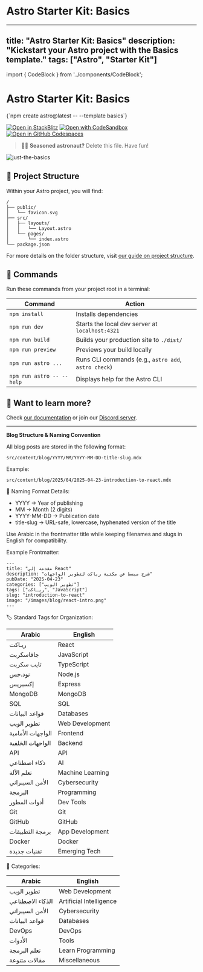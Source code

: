 # Astro Starter Kit: Basics

---
title: "Astro Starter Kit: Basics"
description: "Kickstart your Astro project with the Basics template."
tags: ["Astro", "Starter Kit"]
---

import { CodeBlock } from '../components/CodeBlock';

# Astro Starter Kit: Basics

<CodeBlock language="sh">
{`npm create astro@latest -- --template basics`}
</CodeBlock>

[![Open in StackBlitz](https://developer.stackblitz.com/img/open_in_stackblitz.svg)](https://stackblitz.com/github/withastro/astro/tree/latest/examples/basics)
[![Open with CodeSandbox](https://assets.codesandbox.io/github/button-edit-lime.svg)](https://codesandbox.io/p/sandbox/github/withastro/astro/tree/latest/examples/basics)
[![Open in GitHub Codespaces](https://github.com/codespaces/badge.svg)](https://codespaces.new/withastro/astro?devcontainer_path=.devcontainer/basics/devcontainer.json)

> 🧑‍🚀 **Seasoned astronaut?** Delete this file. Have fun!

<img src="https://github.com/withastro/astro/assets/2244813/a0a5533c-a856-4198-8470-2d67b1d7c554" alt="just-the-basics" loading="lazy" />

## 🚀 Project Structure

Within your Astro project, you will find:

<pre><code class="language-text">/
├── public/
│   └── favicon.svg
├── src/
│   ├── layouts/
│   │   └── Layout.astro
│   └── pages/
│       └── index.astro
└── package.json
</code></pre>

For more details on the folder structure, visit [our guide on project structure](https://docs.astro.build/en/basics/project-structure/).

## 🧞 Commands

Run these commands from your project root in a terminal:

| Command                   | Action                                           |
| ------------------------- | ------------------------------------------------ |
| `npm install`             | Installs dependencies                            |
| `npm run dev`             | Starts the local dev server at `localhost:4321`  |
| `npm run build`           | Builds your production site to `./dist/`         |
| `npm run preview`         | Previews your build locally                      |
| `npm run astro ...`       | Runs CLI commands (e.g., `astro add`, `astro check`)|
| `npm run astro -- --help` | Displays help for the Astro CLI                  |

## 👀 Want to learn more?

Check [our documentation](https://docs.astro.build) or join our [Discord server](https://astro.build/chat).

---

**Blog Structure & Naming Convention**

All blog posts are stored in the following format:

<pre><code class="language-text">src/content/blog/YYYY/MM/YYYY-MM-DD-title-slug.mdx</code></pre>

Example:

<pre><code class="language-text">src/content/blog/2025/04/2025-04-23-introduction-to-react.mdx</code></pre>

📌 Naming Format Details:
- YYYY → Year of publishing
- MM → Month (2 digits)
- YYYY-MM-DD → Publication date
- title-slug → URL-safe, lowercase, hyphenated version of the title

Use Arabic in the frontmatter title while keeping filenames and slugs in English for compatibility.

Example Frontmatter:

<pre><code class="language-mdx">---
title: "مقدمة إلى React"
description: "شرح مبسط عن مكتبة رياكت لتطوير الواجهات"
pubDate: "2025-04-23"
categories: ["تطوير الويب"]
tags: ["ريـاكت", "JavaScript"]
slug: "introduction-to-react"
image: "/images/blog/react-intro.png"
---</code></pre>

🏷️ Standard Tags for Organization:

| Arabic              | English             |
| ------------------- | ------------------- |
| ريـاكت              | React               |
| جافاسكربت           | JavaScript          |
| تايب سكربت         | TypeScript          |
| نود.جس             | Node.js             |
| إكسبريس            | Express             |
| MongoDB             | MongoDB             |
| SQL                 | SQL                 |
| قواعد البيانات     | Databases           |
| تطوير الويب         | Web Development     |
| الواجهات الأمامية   | Frontend            |
| الواجهات الخلفية   | Backend             |
| API                 | API                 |
| ذكاء اصطناعي        | AI                  |
| تعلم الآلة          | Machine Learning    |
| الأمن السيبراني     | Cybersecurity       |
| البرمجة            | Programming         |
| أدوات المطور       | Dev Tools           |
| Git                 | Git                 |
| GitHub              | GitHub              |
| برمجة التطبيقات     | App Development     |
| Docker              | Docker              |
| تقنيات جديدة       | Emerging Tech       |

📂 Categories:

| Arabic               | English                  |
| -------------------- | ------------------------ |
| تطوير الويب          | Web Development          |
| الذكاء الاصطناعي     | Artificial Intelligence  |
| الأمن السيبراني      | Cybersecurity            |
| قواعد البيانات       | Databases                |
| DevOps               | DevOps                   |
| الأدوات              | Tools                    |
| تعلم البرمجة         | Learn Programming        |
| مقالات متنوعة        | Miscellaneous            |
